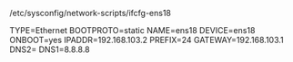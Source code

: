 /etc/sysconfig/network-scripts/ifcfg-ens18

TYPE=Ethernet
BOOTPROTO=static
NAME=ens18
DEVICE=ens18
ONBOOT=yes
IPADDR=192.168.103.2
PREFIX=24
GATEWAY=192.168.103.1
DNS2=<Competition DNS>
DNS1=8.8.8.8